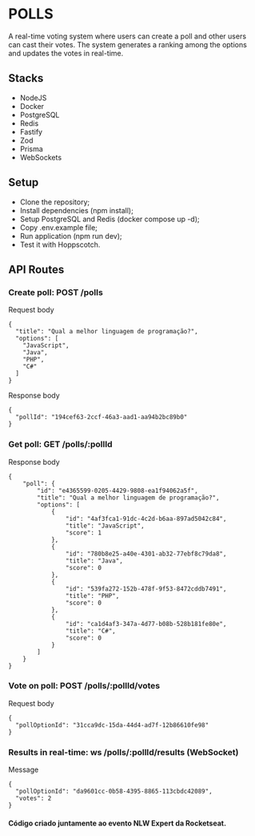 # POLLS
A real-time voting system where users can create a poll and other users can cast their votes. The system generates a ranking among the options and updates the votes in real-time.

## Stacks
- NodeJS
- Docker
- PostgreSQL
- Redis
- Fastify
- Zod
- Prisma
- WebSockets

## Setup
- Clone the repository;
- Install dependencies (npm install);
- Setup PostgreSQL and Redis (docker compose up -d);
- Copy .env.example file;
- Run application (npm run dev);
- Test it with Hoppscotch.

## API Routes
### Create poll: POST /polls
  
Request body
```
{
  "title": "Qual a melhor linguagem de programação?",
  "options": [
    "JavaScript",
    "Java",
    "PHP",
    "C#"
  ]
}
```

Response body
```
{
  "pollId": "194cef63-2ccf-46a3-aad1-aa94b2bc89b0"
}
```
 
### Get poll: GET /polls/:pollId
Response body
```
{
	"poll": {
		"id": "e4365599-0205-4429-9808-ea1f94062a5f",
		"title": "Qual a melhor linguagem de programação?",
		"options": [
			{
				"id": "4af3fca1-91dc-4c2d-b6aa-897ad5042c84",
				"title": "JavaScript",
				"score": 1
			},
			{
				"id": "780b8e25-a40e-4301-ab32-77ebf8c79da8",
				"title": "Java",
				"score": 0
			},
			{
				"id": "539fa272-152b-478f-9f53-8472cddb7491",
				"title": "PHP",
				"score": 0
			},
			{
				"id": "ca1d4af3-347a-4d77-b08b-528b181fe80e",
				"title": "C#",
				"score": 0
			}
		]
	}
}
```

### Vote on poll: POST /polls/:pollId/votes
Request body
```
{
  "pollOptionId": "31cca9dc-15da-44d4-ad7f-12b86610fe98"
}
```

### Results in real-time: ws /polls/:pollId/results (WebSocket)
Message
```
{
  "pollOptionId": "da9601cc-0b58-4395-8865-113cbdc42089",
  "votes": 2
}
```


#### Código criado juntamente ao evento NLW Expert da Rocketseat.
